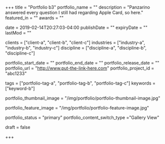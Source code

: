 +++
title = "Portfolio b3"
portfolio_name = ""
description = "Panzarino answered every question I still had regarding Apple Card, so here."
featured_in = ""
awards = ""

date = 2019-02-14T20:27:03-04:00
publishDate = ""
expiryDate = ""
lastMod = ""

clients = ["client-a", "client-b", "client-c"]
industries = ["industry-a", "industry-b", "industry-c"]
discipline = ["discipline-a", "discipline-b", "discipline-c"]

portfolio_start_date = ""
portfolio_end_date = ""
portfolio_release_date = ""
portfolio_url = "http://www.put-the-link-here.com"
portfolio_project_id = "abc1233"

tags = ["portfolio-tag-a", "portfolio-tag-b", "portfolio-tag-c"]
keywords = ["keyword-b"]

portfolio_thumbnail_image = "/img/portfolio/portfolio-thumbnail-image.jpg"

portfolio_feature_image = "/img/portfolio/portfolio-feature-image.jpg"

portfolio_status = "primary"
portfolio_content_switch_type ="Gallery View"

draft = false


+++
